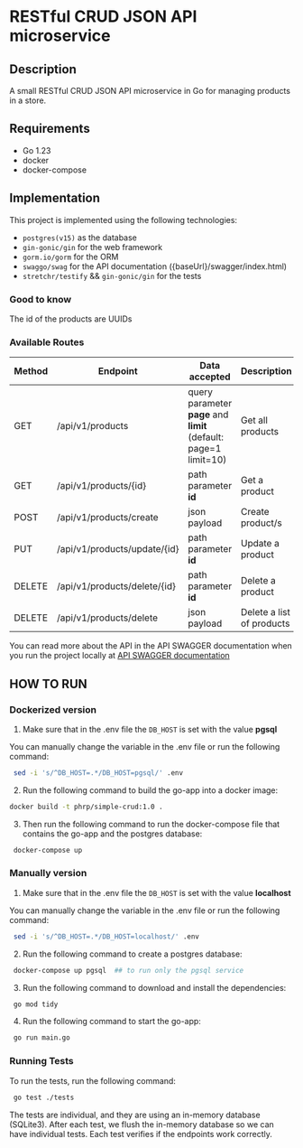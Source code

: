 # RESTful CRUD JSON API  microservice


## Description

A small RESTful CRUD JSON API  microservice in Go for managing products in a store.

## Requirements

- Go 1.23
- docker
- docker-compose

## Implementation

This project is implemented using the following technologies:
- `postgres(v15)`  as the database
- `gin-gonic/gin` for the web framework
- `gorm.io/gorm` for the ORM
- `swaggo/swag` for the API documentation ({baseUrl}/swagger/index.html)
- `stretchr/testify` && `gin-gonic/gin` for the tests

### Good to know

The id of the products are UUIDs

### Available Routes

| Method | Endpoint                     | Data accepted                                                     | Description               |
|--------|------------------------------|-------------------------------------------------------------------|---------------------------|
| GET    | /api/v1/products             | query parameter **page** and **limit** (default: page=1 limit=10) | Get all products          |
| GET    | /api/v1/products/{id}        | path parameter **id**                                             | Get a product             |
| POST   | /api/v1/products/create      | json payload                                                      | Create product/s          |
| PUT    | /api/v1/products/update/{id} | path parameter **id**                                             | Update a product          |
| DELETE | /api/v1/products/delete/{id} | path parameter **id**                                             | Delete a product          |
| DELETE | /api/v1/products/delete      | json payload                                                      | Delete a list of products |

You can read more about the API in the API SWAGGER documentation  when you run the project locally  at [API SWAGGER documentation](http://localhost:8080/swagger/index.html)

## HOW TO RUN

### Dockerized version

1. Make sure that in the .env file the `DB_HOST` is set with the value **pgsql**

You can manually change the variable in the .env file or run the following command:
```bash
 sed -i 's/^DB_HOST=.*/DB_HOST=pgsql/' .env
```

2. Run the following command to build the go-app into a docker image:

```bash
docker build -t phrp/simple-crud:1.0 .
```

3. Then run the following command to run the docker-compose file that contains the go-app and the postgres database:

```bash
 docker-compose up
```

### Manually version

1. Make sure that in the .env file the `DB_HOST` is set with the value **localhost**

You can manually change the variable in the .env file or run the following command:
```bash
 sed -i 's/^DB_HOST=.*/DB_HOST=localhost/' .env
```

2. Run the following command to create a postgres database:

```bash
 docker-compose up pgsql  ## to run only the pgsql service
```
3. Run the following command to download and install the dependencies:

```bash
 go mod tidy
```
4. Run the following command to start the go-app:

```bash
 go run main.go
```

### Running Tests

To run the tests, run the following command:

```bash
 go test ./tests
```
The tests are individual, and they are using an in-memory database (SQLite3). After each test, we flush the in-memory database so we can have individual tests. Each test verifies if the endpoints work correctly.




